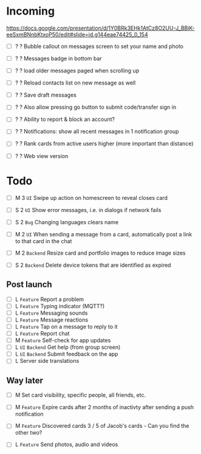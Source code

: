 
Incoming
====

https://docs.google.com/presentation/d/1Y0BRk3EHk1AtCz8O2UU-J_BBiK-eeSxmBNnbKtxoP50/edit#slide=id.g144eae74425_0_154

 * [ ] ? ? Bubble callout on messages screen to set your name and photo
 * [ ] ? ? Messages badge in bottom bar
 * [ ] ? ? load older messages paged when scrolling up
 * [ ] ? ? Reload contacts list on new message as well
 * [ ] ? ? Save draft messages
 * [ ] ? ? Also allow pressing go button to submit code/transfer sign in
 * [ ] ? ? Ability to report & block an account?
 * [ ] ? ? Notifications: show all recent messages in 1 notification group

 * [ ] ? ? Rank cards from active users higher (more important than distance)
 * [ ] ? ? Web view version

Todo
====

 * [ ] M 3 `UI` Swipe up action on homescreen to reveal closes card

 * [ ] S 2 `UI` Show error messages, i.e. in dialogs if network fails
 * [ ] S 2 `Bug` Changing languages clears name

 * [ ] M 2 `UI` When sending a message from a card, automatically post a link to that card in the chat

 * [ ] M 2 `Backend` Resize card and portfolio images to reduce image sizes
 * [ ] S 2 `Backend` Delete device tokens that are identified as expired

Post launch
-----------

 * [ ] L `Feature` Report a problem
 * [ ] L `Feature` Typing indicator (MQTT?)
 * [ ] L `Feature` Messaging sounds
 * [ ] L `Feature` Message reactions
 * [ ] L `Feature` Tap on a message to reply to it
 * [ ] L `Feature` Report chat
 * [ ] M `Feature` Self-check for app updates
 * [ ] L `UI` `Backend` Get help (from group screen)
 * [ ] L `UI` `Backend` Submit feedback on the app
 * [ ] L Server side translations

Way later
---------

 * [ ] M Set card visibility, specific people, all friends, etc.

 * [ ] M `Feature` Expire cards after 2 months of inactivty after sending a push notification
 * [ ] M `Feature` Discovered cards 3 / 5 of Jacob's cards - Can you find the other two?
 * [ ] L `Feature` Send photos, audio and videos

